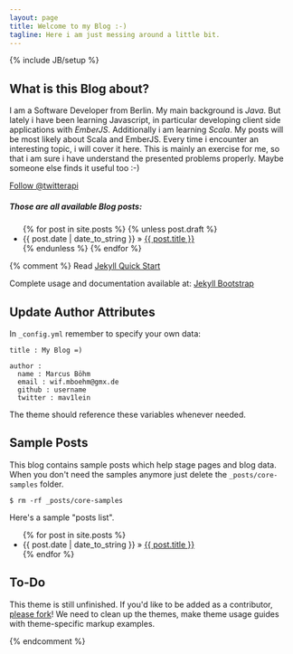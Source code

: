 ```yaml
---
layout: page
title: Welcome to my Blog :-)
tagline: Here i am just messing around a little bit.
---
```

{% include JB/setup %}

## What is this Blog about?
I am a Software Developer from Berlin. My main background is *Java*. But lately i have been learning Javascript, in particular developing client side applications with *EmberJS*. Additionally i am learning *Scala*. My posts will be most likely about Scala and EmberJS. Every time i encounter an interesting topic, i will cover it here. This is mainly an exercise for me, so that i am sure i have understand the presented problems properly. Maybe someone else finds it useful too :-)

<a href="https://twitter.com/mav1lein" class="twitter-follow-button" data-show-count="false" data-lang="en">Follow @twitterapi</a>
<script>!function(d,s,id){var js,fjs=d.getElementsByTagName(s)[0];if(!d.getElementById(id)){js=d.createElement(s);js.id=id;js.src="//platform.twitter.com/widgets.js";fjs.parentNode.insertBefore(js,fjs);}}(document,"script","twitter-wjs");</script>

##### Those are all available Blog posts:
<ul class="posts">
  {% for post in site.posts %}
    {% unless post.draft %}
      <li><span>{{ post.date | date_to_string }}</span> &raquo; <a href="{{ BASE_PATH }}{{ post.url }}">{{ post.title }}</a> <!--({{ post.content | number_of_words }} words)--></li>
    {% endunless %}
  {% endfor %}
</ul>

{% comment %}
Read [Jekyll Quick Start](http://jekyllbootstrap.com/usage/jekyll-quick-start.html)

Complete usage and documentation available at: [Jekyll Bootstrap](http://jekyllbootstrap.com)

## Update Author Attributes

In `_config.yml` remember to specify your own data:
    
    title : My Blog =)
    
    author :
      name : Marcus Böhm
      email : wif.mboehm@gmx.de
      github : username
      twitter : mav1lein

The theme should reference these variables whenever needed.
    
## Sample Posts

This blog contains sample posts which help stage pages and blog data.
When you don't need the samples anymore just delete the `_posts/core-samples` folder.

    $ rm -rf _posts/core-samples

Here's a sample "posts list".

<ul class="posts">
  {% for post in site.posts %}
    <li><span>{{ post.date | date_to_string }}</span> &raquo; <a href="{{ BASE_PATH }}{{ post.url }}">{{ post.title }}</a></li>
  {% endfor %}
</ul>

## To-Do

This theme is still unfinished. If you'd like to be added as a contributor, [please fork](http://github.com/plusjade/jekyll-bootstrap)!
We need to clean up the themes, make theme usage guides with theme-specific markup examples.

{% endcomment %}

